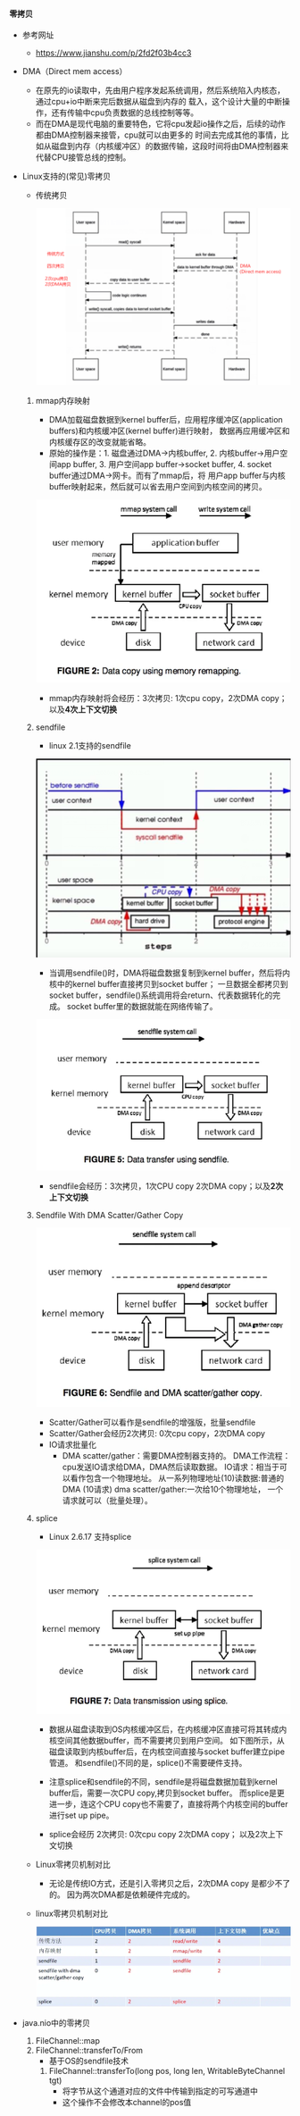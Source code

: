 #### 零拷贝
* 参考网址
    * https://www.jianshu.com/p/2fd2f03b4cc3
* DMA（Direct mem access）
    * 在原先的io读取中，先由用户程序发起系统调用，然后系统陷入内核态，通过cpu+io中断来完后数据从磁盘到内存的
        载入，这个设计大量的中断操作，还有传输中cpu负责数据的总线控制等等。
    * 而在DMA是现代电脑的重要特色，它将cpu发起io操作之后，后续的动作都由DMA控制器来接管，cpu就可以由更多的
        时间去完成其他的事情，比如从磁盘到内存（内核缓冲区）的数据传输，这段时间将由DMA控制器来代替CPU接管总线的控制。
* Linux支持的(常见)零拷贝
    * 传统拷贝
    
        ![](imgs/traditional-copy.png)
        
    1. mmap内存映射
        * DMA加载磁盘数据到kernel buffer后，应用程序缓冲区(application buffers)和内核缓冲区(kernel buffer)进行映射，
            数据再应用缓冲区和内核缓存区的改变就能省略。
        * 原始的操作是：1. 磁盘通过DMA->内核buffer, 2. 内核buffer->用户空间app buffer,
            3. 用户空间app buffer->socket buffer, 4. socket buffer通过DMA->网卡。而有了mmap后，将
            用户app buffer与内核buffer映射起来，然后就可以省去用户空间到内核空间的拷贝。
            
        ![](imgs/zero-copy_mmap.png)
        
        * mmap内存映射将会经历：3次拷贝: 1次cpu copy，2次DMA copy；
          以及**4次上下文切换**
    2. sendfile
        * linux 2.1支持的sendfile
        
        ![](imgs/zero-copy_sendfile_.png)
        
        * 当调用sendfile()时，DMA将磁盘数据复制到kernel buffer，然后将内核中的kernel buffer直接拷贝到socket buffer；
          一旦数据全都拷贝到socket buffer，sendfile()系统调用将会return、代表数据转化的完成。
          socket buffer里的数据就能在网络传输了。
          
        ![](imgs/zero-copy_sendfile.png)
        
        * sendfile会经历：3次拷贝，1次CPU copy 2次DMA copy；以及**2次上下文切换**
    3. Sendfile With DMA Scatter/Gather Copy
    
        ![](imgs/zero-copy_scaterr-gather.png)
        
        * Scatter/Gather可以看作是sendfile的增强版，批量sendfile
        * Scatter/Gather会经历2次拷贝: 0次cpu copy，2次DMA copy
        * IO请求批量化
            * DMA scatter/gather：需要DMA控制器支持的。
                DMA工作流程：cpu发送IO请求给DMA，DMA然后读取数据。
                IO请求：相当于可以看作包含一个物理地址。
                从一系列物理地址(10)读数据:普通的DMA (10请求)
                dma scatter/gather:一次给10个物理地址， 一个请求就可以（批量处理）。
    4. splice
        * Linux 2.6.17 支持splice
        
        ![](imgs/zero-copy_splice.png)
        
        * 数据从磁盘读取到OS内核缓冲区后，在内核缓冲区直接可将其转成内核空间其他数据buffer，而不需要拷贝到用户空间。
          如下图所示，从磁盘读取到内核buffer后，在内核空间直接与socket buffer建立pipe管道。
          和sendfile()不同的是，splice()不需要硬件支持。
 
        * 注意splice和sendfile的不同，sendfile是将磁盘数据加载到kernel buffer后，需要一次CPU copy,拷贝到socket buffer。
          而splice是更进一步，连这个CPU copy也不需要了，直接将两个内核空间的buffer进行set up pipe。
          
        * splice会经历 2次拷贝: 0次cpu copy 2次DMA copy；
          以及2次上下文切换
    * Linux零拷贝机制对比
        * 无论是传统IO方式，还是引入零拷贝之后，2次DMA copy 是都少不了的。
            因为两次DMA都是依赖硬件完成的。
    * linux零拷贝机制对比
    
        ![](imgs/zero-copy_compare.png)  
* java.nio中的零拷贝
    1. FileChannel::map
    2. FileChannel::transferTo/From
        * 基于OS的sendfile技术
        1. FileChannel::transferTo(long pos, long len, WritableByteChannel tgt)
            * 将字节从这个通道对应的文件中传输到指定的可写通道中
            * 这个操作不会修改本channel的pos值